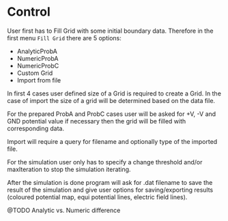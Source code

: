 Control
===

User first has to Fill Grid with some initial boundary data. Therefore in the first menu `Fill Grid` there are 5 options:

- AnalyticProbA
- NumericProbA
- NumericProbC
- Custom Grid
- Import from file

In first 4 cases user defined size of a Grid is required to create a Grid. In the case of import the size of a grid will be determined based on the data file.

For the prepared ProbA and ProbC cases user will be asked for +V, -V and GND potential value if necessary then the grid will be filled with corresponding data.

Import will require a query for filename and optionally type of the imported file.

For the simulation user only has to specify a change threshold and/or maxIteration to stop the simulation iterating.

After the simulation is done program will ask for .dat filename to save the result of the simulation and give user options for saving/exporting results (coloured potential map, equi potential lines, electric field lines).  

@TODO Analytic vs. Numeric difference 
